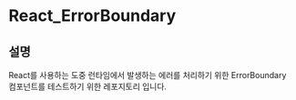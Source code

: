 # React_ErrorBoundary
## 설명
React를 사용하는 도중 런타임에서 발생하는 에러를 처리하기 위한 ErrorBoundary 컴포넌트를 테스트하기 위한 레포지토리 입니다.
